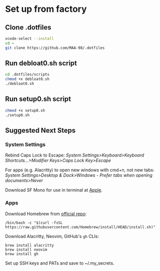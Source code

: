 # Set up from factory

## Clone .dotfiles

```bash
xcode-select --install
cd ~
git clone https://github.com/MAA-98/.dotfiles
```

## Run debloat0.sh script

```bash
cd .dotfiles/scripts
chmod +x debloat0.sh
./debloat0.sh
```

## Run setup0.sh script

```bash
chmod +x setup0.sh
./setup0.sh
```

## Suggested Next Steps

### System Settings

Rebind Caps Lock to Escape:
*System Settings>Keyboard>Keyboard Shortcuts…>Modifier Keys>Caps Lock Key>Escape*

For apps (e.g. Alacritty) to open new windows with cmd+n, not new tabs:
*System Settings>Desktop & Dock>Windows - Prefer tabs when opening documents>Never*

Download SF Mono for use in terminal at [Apple](https://developer.apple.com/fonts/).

### Apps

Download Homebrew from [official repo](https://brew.sh):
```shell
/bin/bash -c "$(curl -fsSL https://raw.githubusercontent.com/Homebrew/install/HEAD/install.sh)"
```

Download Alacritty, Neovim, GitHub's `gh` CLIs:
```shell
brew install alacritty
brew install neovim
brew install gh
```
Set up SSH keys and PATs and save to ~/.my_secrets.

